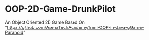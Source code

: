 # OOP-2D-Game-DrunkPilot
An Object Oriented 2D Game Based On "https://github.com/AsenaTechAcademy/Irani-OOP-in-Java-gGame-Paranoid"
